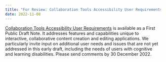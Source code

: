 ```yaml
---
title: "For Review: Collaboration Tools Accessibility User Requirements - First Draft"
date: 2022-11-08
---
```


<p><a href="https://www.w3.org/TR/ctaur/">Collaboration Tools Accessibility User Requirements</a> is available as a First Public Draft Note. It addresses features and capabilities unique to interactive, collaborative content creation and editing applications. We particularly invite input on additional user needs and issues that are not yet addressed in this early draft, including the needs of users with cognitive and learning disabilities. Please send comments by 30 December 2022.</p>

